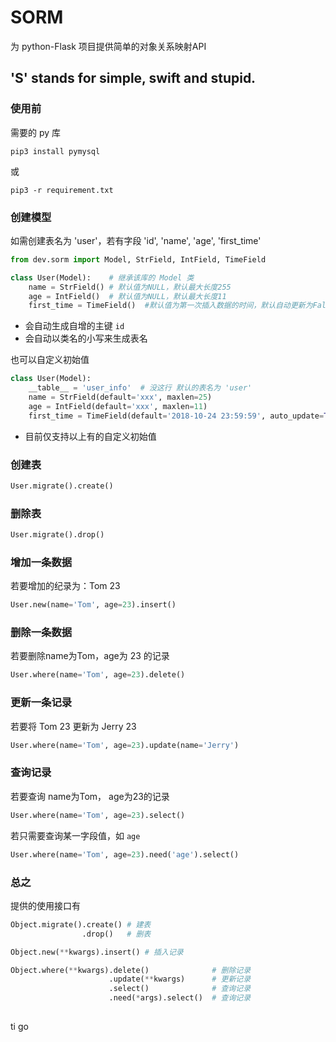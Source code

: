 # SORM

为 python-Flask 项目提供简单的对象关系映射API

## 'S' stands for simple, swift and stupid.



### 使用前

需要的 py 库

```
pip3 install pymysql
```

或

```
pip3 -r requirement.txt
```



### 创建模型

如需创建表名为 'user'，若有字段 'id', 'name', 'age', 'first_time'

```python
from dev.sorm import Model, StrField, IntField, TimeField

class User(Model):    # 继承该库的 Model 类
    name = StrField() # 默认值为NULL，默认最大长度255
    age = IntField()  # 默认值为NULL，默认最大长度11
    first_time = TimeField()  #默认值为第一次插入数据的时间，默认自动更新为False
```

- 会自动生成自增的主键 `id`
- 会自动以类名的小写来生成表名

也可以自定义初始值

```python
class User(Model):
    __table__ = 'user_info'  # 没这行 默认的表名为 'user'
    name = StrField(default='xxx', maxlen=25)
    age = IntField(default='xxx', maxlen=11)
    first_time = TimeField(default='2018-10-24 23:59:59', auto_update=True)
```

- 目前仅支持以上有的自定义初始值



### 创建表

```python
User.migrate().create()
```



### 删除表

```python
User.migrate().drop()
```



### 增加一条数据

若要增加的纪录为：Tom 23

```python
User.new(name='Tom', age=23).insert()
```



### 删除一条数据

若要删除name为Tom，age为 23 的记录

```python
User.where(name='Tom', age=23).delete()
```



### 更新一条记录

若要将 Tom 23 更新为 Jerry 23

```python
User.where(name='Tom', age=23).update(name='Jerry')
```



### 查询记录

若要查询 name为Tom， age为23的记录

```python
User.where(name='Tom', age=23).select()
```

若只需要查询某一字段值，如 `age`

```python
User.where(name='Tom', age=23).need('age').select()
```



### 总之

提供的使用接口有

```python
Object.migrate().create() # 建表
                .drop()   # 删表

Object.new(**kwargs).insert() # 插入记录

Object.where(**kwargs).delete()              # 删除记录
                      .update(**kwargs)      # 更新记录
                      .select()              # 查询记录
                      .need(*args).select()  # 查询记录
                      
```



ti go